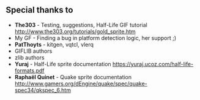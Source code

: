 Special thanks to
-----------------

* **The303** - Testing, suggestions, Half-Life GIF tutorial
http://www.the303.org/tutorials/gold_sprite.htm
* My GF - Finding a bug in platform detection logic, her support ;)
* **PatThoyts** - kitgen, vqtcl, vlerq
* GIFLIB authors
* zlib authors
* **Yuraj** - Half-Life sprite documentation
https://yuraj.ucoz.com/half-life-formats.pdf
* **Raphaël Quinet** - Quake sprite documentation
http://www.gamers.org/dEngine/quake/spec/quake-spec34/qkspec_6.htm
